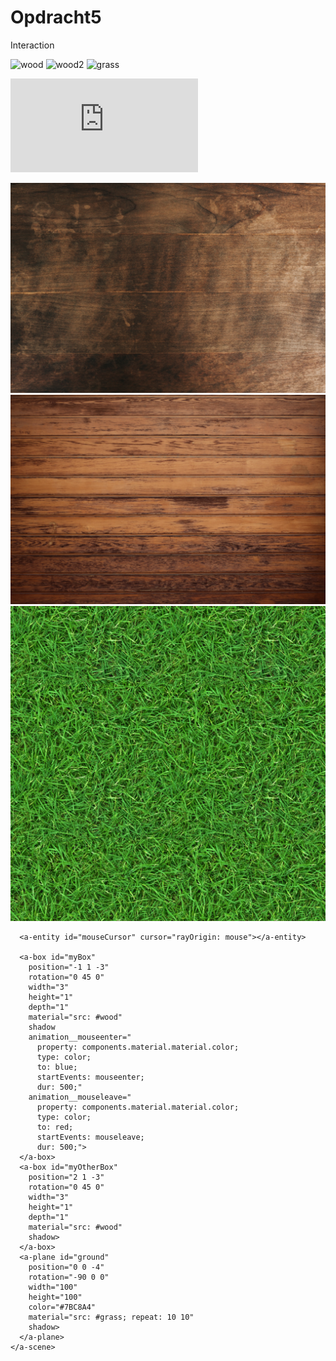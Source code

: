 # Opdracht5
Interaction

![wood](https://user-images.githubusercontent.com/86419683/123458679-9a6d1800-d5e5-11eb-9a73-477f0a91fbe1.jpg)
![wood2](https://user-images.githubusercontent.com/86419683/123458690-9e009f00-d5e5-11eb-9601-db647175fb68.jpg)
![grass](https://user-images.githubusercontent.com/86419683/123458704-a1942600-d5e5-11eb-8ec8-d1a127d1e0f2.jpg)

![media.js](https://github.com/lotteeymann/Opdracht5/blob/e96ef62b797362906172e67c0918dd550d883b42/main.js)

<!DOCTYPE html>
<html>
  <head>
    <meta charset="utf-8">
    <title>Hello, WebVR! • A-Frame</title>
    <meta name="viewport" content="width=device-width">
    <script src="https://aframe.io/releases/1.0.4/aframe.min.js"></script>
    <script src="scripts/main.js" defer></script>
  </head>
  <body>
    <a-scene background="color: #333333">
      <a-assets>
          <img id="wood" src="wood.jpg" />
          <img id="wood2" src="wood2.jpg" />
          <img id="grass" src="grass.jpg" />
      </a-assets>

      <a-entity id="mouseCursor" cursor="rayOrigin: mouse"></a-entity>

      <a-box id="myBox" 
        position="-1 1 -3" 
        rotation="0 45 0" 
        width="3" 
        height="1" 
        depth="1" 
        material="src: #wood"
        shadow 
        animation__mouseenter="
          property: components.material.material.color; 
          type: color; 
          to: blue; 
          startEvents: mouseenter; 
          dur: 500;"
        animation__mouseleave="
          property: components.material.material.color; 
          type: color; 
          to: red; 
          startEvents: mouseleave; 
          dur: 500;">  
      </a-box>
      <a-box id="myOtherBox" 
        position="2 1 -3" 
        rotation="0 45 0" 
        width="3" 
        height="1" 
        depth="1" 
        material="src: #wood"
        shadow>  
      </a-box>
      <a-plane id="ground"
        position="0 0 -4" 
        rotation="-90 0 0" 
        width="100" 
        height="100" 
        color="#7BC8A4" 
        material="src: #grass; repeat: 10 10"
        shadow>
      </a-plane> 
    </a-scene>
  </body>
</html>
